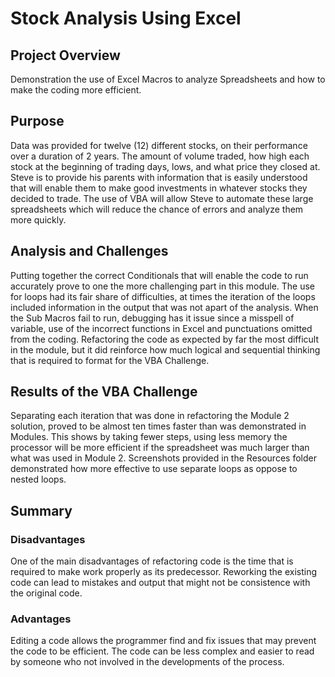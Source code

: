 # Stock Analysis Using Excel
## Project Overview
Demonstration the use of Excel Macros to analyze Spreadsheets and how to make the coding more efficient.
## Purpose
Data was provided for twelve (12) different stocks, on their performance over a duration of 2 years. The amount of volume traded, how high each stock at the beginning of trading days, lows, and what price they closed at. Steve is to provide his parents with information that is easily understood that will enable them to make good investments in whatever stocks they decided to trade. The use of VBA will allow Steve to automate these large spreadsheets which will reduce the chance of errors and analyze them more quickly.
## Analysis and Challenges
Putting together the correct Conditionals that will enable the code to run accurately prove to one the more challenging part in this module.  The use for loops had its fair share of difficulties, at times the iteration of the loops included information in the output that was not apart of the analysis. When the Sub Macros fail to run, debugging has it issue since a misspell of variable, use of the incorrect functions in Excel and punctuations omitted from the coding.  Refactoring the code as expected by far the most difficult in the module, but it did reinforce how much logical and sequential thinking that is required to format for the VBA Challenge. 
## Results of the VBA Challenge
Separating each iteration that was done in refactoring the Module 2 solution, proved to be almost ten times faster than was demonstrated in Modules. This shows by taking fewer steps, using less memory the processor will be more efficient if the spreadsheet was much larger than what was used in Module 2. Screenshots provided in the Resources folder demonstrated how more effective to use separate loops as oppose to nested loops.
## Summary
### Disadvantages
One of the main disadvantages of refactoring code is the time that is required to make work properly as its predecessor. Reworking the existing code can lead to mistakes and output that might not be consistence with the original code. 
### Advantages
Editing a code allows the programmer find and fix issues that may prevent the code to be efficient. The code can be less complex and easier to read by someone who not involved in the developments of the process. 
